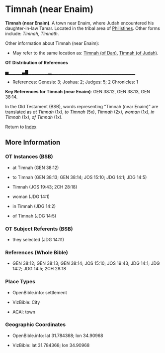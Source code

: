 # Timnah (near Enaim)
**Timnah (near Enaim)**. 
A town near Enaim, where Judah encountered his daughter-in-law Tamar. 
Located in the tribal area of [Philistines](../../../groups/md/acai/Philistine.md). 
Other forms include: 
*Timnah*, *Timnath*. 




Other information about Timnah (near Enaim):


* May refer to the same location as: 
[Timnah (of Dan)](Timnah.1.md), [Timnah (of Judah)](Timnah.2.md). 


**OT Distribution of References**

▅▁▁▁▁▄█▁▁▁▁▁▁▂▁▁▁▁▁▁▁▁▁▁▁▁▁▁▁▁▁▁▁▁▁▁▁▁▁
* References: Genesis: 3; Joshua: 2; Judges: 5; 2 Chronicles: 1



**Key References for Timnah (near Enaim)**: 
GEN 38:12, GEN 38:13, GEN 38:14. 


In the Old Testament (BSB), words representing “Timnah (near Enaim)” are translated as 
*at Timnah* (1x), *to Timnah* (5x), *Timnah* (2x), *woman* (1x), *in Timnah* (1x), *of Timnah* (1x). 




Return to [Index](00-Index.md)

## More Information

### OT Instances (BSB)

* at Timnah (GEN 38:12)

* to Timnah (GEN 38:13; GEN 38:14; JOS 15:10; JDG 14:1; JDG 14:5)

* Timnah (JOS 19:43; 2CH 28:18)

* woman (JDG 14:1)

* in Timnah (JDG 14:2)

* of Timnah (JDG 14:5)



### OT Subject Referents (BSB)

* they selected (JDG 14:11)



### References (Whole Bible)

* GEN 38:12; GEN 38:13; GEN 38:14; JOS 15:10; JOS 19:43; JDG 14:1; JDG 14:2; JDG 14:5; 2CH 28:18


### Place Types

* OpenBible.info: settlement

* VizBible: City

* ACAI: town



### Geographic Coordinates

* OpenBible.info: lat 31.784368; lon 34.90968

* VizBible: lat 31.784368; lon 34.90968




